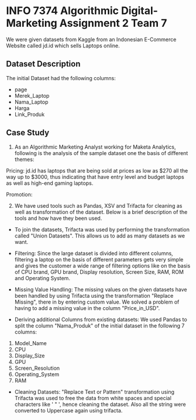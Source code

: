 # INFO 7374 Algorithmic Digital-Marketing Assignment 2 Team 7

We were given datasets from Kaggle from an Indonesian E-Commerce Website called jd.id which sells Laptops online.

## Dataset Description

The initial Dataset had the following columns:

* page
* Merek_Laptop
* Nama_Laptop
* Harga
* Link_Produk


## Case Study

1. As an Algorithmic Marketing Analyst working for Maketa Analytics, following is the analysis of the sample dataset one the basis of different themes:

Pricing: jd.id has laptops that are being sold at prices as low as $270 all the way up to $3000, thus indicating that have entry level and budget laptops as well as high-end gaming laptops.

Promotion:

2. We have used tools such as Pandas, XSV and Trifacta for cleaning as well as transformation of the dataset. Below is a brief description of the tools and how have they been used.

* To join the datasets, Trifacta was used by performing the transformation called "Union Datasets". This allows us to add as many datasets as we want.

* Filtering: Since the large dataset is divided into different columns, filtering a laptop on the basis of different parameters gets very simple and gives the customer a wide range of filtering options like on the basis of CPU brand, GPU brand, Display resolution, Screen Size, RAM, ROM and Operating System.

* Missing Value Handling: The missing values on the given datasets have been handled by using Trifacta using the transformation "Replace Missing", there in by entering custom value. We solved a problem of having to add a missing value in the column "Price_in_USD".

* Deriving additional Columns from existing datasets: We used Pandas to split the column "Nama_Produk" of the initial dataset in the following 7 columns:

1. Model_Name
2. CPU
3. Display_Size
4. GPU
5. Screen_Resolution
6. Operating_System
7. RAM

* Cleaning Datasets: "Replace Text or Pattern" transformation using Trifacta was used to free the data from white spaces and special characters like ' " ', hence cleaning the dataset. Also all the string were converted to Uppercase again using trifacta.
